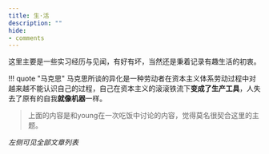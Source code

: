 ```yaml
---
title: 生·活
description: ""
hide:
- comments
---
```


<style>
    .md-typeset h1 {
        color: navy;
    }
    .md-typeset h2 {
        color: black;
    }
</style>



这里主要是一些实习经历与见闻，有好有坏，当然还是秉着记录有趣生活的初衷。

!!! quote "马克思"
	马克思所谈的异化是一种劳动者在资本主义体系劳动过程中对越来越不能认识自己的过程，自己在资本主义的滚滚铁流下**变成了生产工具**，人失去了原有的自我**就像机器**一样。

> 上面的内容是和young在一次吃饭中讨论的内容，觉得莫名很契合这里的主题。

*左侧可见全部文章列表*




